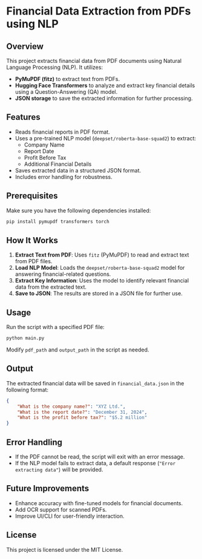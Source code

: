 # Financial Data Extraction from PDFs using NLP

## Overview
This project extracts financial data from PDF documents using Natural Language Processing (NLP). It utilizes:
- **PyMuPDF (fitz)** to extract text from PDFs.
- **Hugging Face Transformers** to analyze and extract key financial details using a Question-Answering (QA) model.
- **JSON storage** to save the extracted information for further processing.

## Features
- Reads financial reports in PDF format.
- Uses a pre-trained NLP model (`deepset/roberta-base-squad2`) to extract:
  - Company Name
  - Report Date
  - Profit Before Tax
  - Additional Financial Details
- Saves extracted data in a structured JSON format.
- Includes error handling for robustness.

## Prerequisites
Make sure you have the following dependencies installed:

```bash
pip install pymupdf transformers torch
```

## How It Works
1. **Extract Text from PDF**: Uses `fitz` (PyMuPDF) to read and extract text from PDF files.
2. **Load NLP Model**: Loads the `deepset/roberta-base-squad2` model for answering financial-related questions.
3. **Extract Key Information**: Uses the model to identify relevant financial data from the extracted text.
4. **Save to JSON**: The results are stored in a JSON file for further use.

## Usage
Run the script with a specified PDF file:

```bash
python main.py
```

Modify `pdf_path` and `output_path` in the script as needed.

## Output
The extracted financial data will be saved in `financial_data.json` in the following format:

```json
{
    "What is the company name?": "XYZ Ltd.",
    "What is the report date?": "December 31, 2024",
    "What is the profit before tax?": "$5.2 million"
}
```

## Error Handling
- If the PDF cannot be read, the script will exit with an error message.
- If the NLP model fails to extract data, a default response (`"Error extracting data"`) will be provided.

## Future Improvements
- Enhance accuracy with fine-tuned models for financial documents.
- Add OCR support for scanned PDFs.
- Improve UI/CLI for user-friendly interaction.

## License
This project is licensed under the MIT License.

